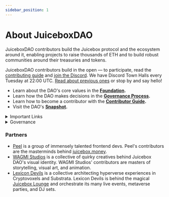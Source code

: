 ```yaml
---
sidebar_position: 1
---
```


# About JuiceboxDAO

JuiceboxDAO contributors build the Juicebox protocol and the ecosystem around it, enabling projects to raise thousands of ETH and to build robust communities around their treasuries and tokens.

JuiceboxDAO contributors build in the open — to participate, read the [contributing guide](contribute) and [join the Discord](https://discord.gg/juicebox). We have Discord Town Halls every Tuesday at 22:00 UTC. [Read about previous ones](/town-hall) or stop by and say hello!

- Learn about the DAO's core values in the **[Foundation](foundation).**
- Learn how the DAO makes decisions in the **[Governance Process](process).**
- Learn how to become a contributor with the **[Contributor Guide](contribute).**
- Visit the DAO's **[Snapshot](https://juicetool.xyz/snapshot/jbdao.eth).**

<details>

<summary>Important Links</summary>

#### Website

[Juicebox](https://juicebox.money/)<br/>
[Goerli Juicebox](https://goerli.juicebox.money/)<br/>
[JuiceboxDAO](https://juicebox.money/@juicebox)

#### Community

[Discord](https://discord.gg/juicebox)<br/>
[Twitter](https://twitter.com/juiceboxETH)<br/>
[Cryptovoxels Lounge](http://juicebox.lexicondevils.xyz/)<br/>
[YouTube](https://www.youtube.com/c/juiceboxdao)

#### Resources

[Github](https://github.com/jbx-protocol)<br/>
[Notion](https://juicebox.notion.site/Juicebox-Notion-7b2436cec0c145c88b3efa0376c6dba3)<br/>
[Dune Analytics](https://dune.com/projects/juicebox)<br/>
[JuiceTool](https://juicetool.xyz/)<br/>
[Juicebox](https://app.usefathom.com/share/eryrrjsv/juicebox.money) and [Juice Docs](https://app.usefathom.com/share/umyovgdg/docs.juicebox.money) Analytics

</details>


<details>

<summary>Governance</summary>

Juicebox governance runs on a [14 day cycle](process). Discord temperature checks take place at the start of each funding cycle. Proposals are then uploaded to the DAO's [Snapshot space](https://juicetool.xyz/snapshot/jbdao.eth) for offchain voting. Read our [governance process](process) to learn more.

#### Vote Here

[Juicebox Snapshot](https://juicetool.xyz/snapshot/jbdao.eth)<br/>
[Snapshot Delegation](https://vote.juicebox.money/#/delegate/jbdao.eth)

#### DAO Documents and Resources

[How to Make a Governance Proposal](proposals)<br/>
[Governance Process](process)
[Juicebox DAO Foundation](foundation)

</details>

### Partners

- [Peel](https://juicebox.money/#/p/peel) is a group of immensely talented frontend devs. Peel's contributors are the masterminds behind [juicebox.money](https://www.juicebox.money).
- [WAGMI Studios](https://juicebox.money/#/p/wagmistudios) is a collective of quirky creatives behind Juicebox DAO's visual identity. WAGMI Studios' contributors are masters of storytelling, visual art, and animation.
- [Lexicon Devils](https://juicebox.money/#/p/lexicondevils) is a collective architecting hyperverse experiences in Cryptovoxels and Substrata. Lexicon Devils is behind the magical [Juicebox Lounge](http://juicebox.lexicondevils.xyz/) and orchestrate its many live events, metaverse parties, and DJ sets.
